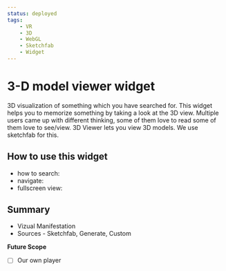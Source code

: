 ```yaml
---
status: deployed
tags:
    - VR
    - 3D
    - WebGL
    - Sketchfab
    - Widget
---
```

# 3-D model viewer widget

3D visualization of something which you have searched for. This widget helps you to memorize something by taking a look at the 3D view. Multiple users came up with different thinking, some of them love to read some of them love to see/view. 3D Viewer lets you view 3D models. We use sketchfab for this.

## How to use this widget

- how to search: 
- navigate:
- fullscreen view:


## Summary
* Vizual Manifestation
* Sources - Sketchfab, Generate, Custom

**Future Scope**
- [ ] Our own player
